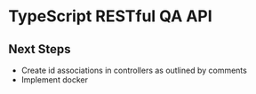 # TypeScript RESTful QA API

## Next Steps

* Create id associations in controllers as outlined by comments
* Implement docker